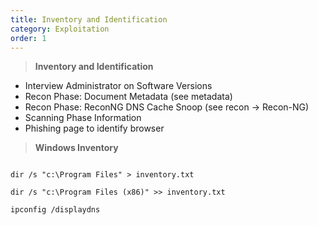 ```yaml
---
title: Inventory and Identification
category: Exploitation
order: 1
---
```


> **Inventory and Identification** 


* Interview Administrator on Software Versions
* Recon Phase: Document Metadata (see metadata)
* Recon Phase: ReconNG DNS Cache Snoop (see recon -> Recon-NG)
* Scanning Phase Information
* Phishing page to identify browser

> **Windows Inventory**

<code>
dir /s "c:\Program Files" > inventory.txt<br>
dir /s "c:\Program Files (x86)" >> inventory.txt<br>
ipconfig /displaydns
</code>
